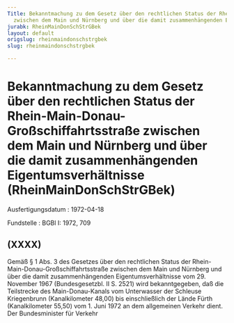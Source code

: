 ```yaml
---
Title: Bekanntmachung zu dem Gesetz über den rechtlichen Status der Rhein-Main-Donau-Großschiffahrtsstraße
  zwischen dem Main und Nürnberg und über die damit zusammenhängenden Eigentumsverhältnisse
jurabk: RheinMainDonSchStrGBek
layout: default
origslug: rheinmaindonschstrgbek
slug: rheinmaindonschstrgbek

---
```


# Bekanntmachung zu dem Gesetz über den rechtlichen Status der Rhein-Main-Donau-Großschiffahrtsstraße zwischen dem Main und Nürnberg und über die damit zusammenhängenden Eigentumsverhältnisse (RheinMainDonSchStrGBek)

Ausfertigungsdatum
:   1972-04-18

Fundstelle
:   BGBl I: 1972, 709



## (XXXX)

Gemäß § 1 Abs. 3 des Gesetzes über den rechtlichen Status der Rhein-Main-Donau-Großschiffahrtsstraße zwischen dem Main und Nürnberg und über die damit zusammenhängenden Eigentumsverhältnisse vom 29. November 1967 (Bundesgesetzbl. II S. 2521) wird bekanntgegeben, daß die Teilstrecke des Main-Donau-Kanals vom Unterwasser der Schleuse Kriegenbrunn (Kanalkilometer 48,00) bis einschließlich der Lände Fürth (Kanalkilometer 55,50) vom 1. Juni 1972 an dem allgemeinen Verkehr dient.
Der Bundesminister für Verkehr

